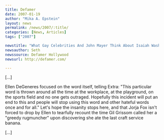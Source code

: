 ```yaml
---
title: Defamer
date: 2007-01-19
author: "Mika A. Epstein"
layout: news
permalink: /news/2007/:title/
categories: [News, Articles]
tags: ["2007"]

newstitle: "What Gay Celebrities And John Mayer Think About Isaiah Washington: A Round-Up"
newsauthor: Seth
newssource: Defamer Hollywood
newsurl: http://defamer.com/

---
```

[...]

Ellen DeGeneres focused on the word itself, telling Extra: "This particular word is thrown around all the time at the workplace, at the playground, on the sports field and no one gets outraged. Hopefully this incident will put an end to this and people will stop using this word and other hateful words once and for all." Let's hope the insanity stops here, and that Jorja Fox isn't forced to drop by Ellen to tearfully recount the time Gil Grissom called her a "greedy rugmuncher" upon discovering she ate the last craft service banana.

[...]

